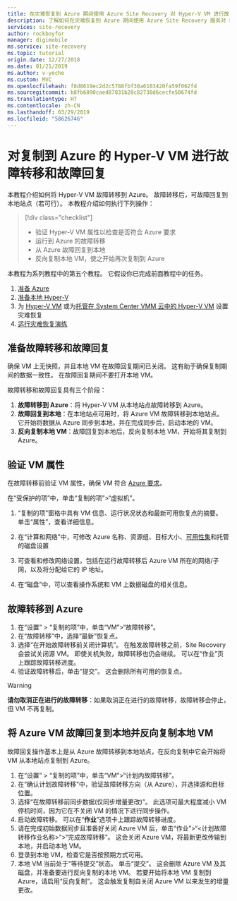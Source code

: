 ```yaml
---
title: 在灾难恢复到 Azure 期间使用 Azure Site Recovery 对 Hyper-V VM 进行故障转移和故障回复 | Azure
description: 了解如何在灾难恢复到 Azure 期间使用 Azure Site Recovery 服务对 Hyper-V VM 进行故障转移和故障回复。
services: site-recovery
author: rockboyfor
manager: digimobile
ms.service: site-recovery
ms.topic: tutorial
origin.date: 12/27/2018
ms.date: 01/21/2019
ms.author: v-yeche
ms.custom: MVC
ms.openlocfilehash: f8d8619ec2d2c5788fbf30a6103420fa59f062fd
ms.sourcegitcommit: b8fb6890caed87831b28c82738d6cecfe50674fd
ms.translationtype: HT
ms.contentlocale: zh-CN
ms.lasthandoff: 03/29/2019
ms.locfileid: "58626746"
---
```

# <a name="fail-over-and-fail-back-hyper-v-vms-replicated-to-azure"></a>对复制到 Azure 的 Hyper-V VM 进行故障转移和故障回复

本教程介绍如何将 Hyper-V VM 故障转移到 Azure。 故障转移后，可故障回复到本地站点（若可行）。 本教程介绍如何执行下列操作：

> [!div class="checklist"]
> * 验证 Hyper-V VM 属性以检查是否符合 Azure 要求
> * 运行到 Azure 的故障转移
> * 从 Azure 故障回复到本地
> * 反向复制本地 VM，使之开始再次复制到 Azure

本教程为系列教程中的第五个教程。 它假设你已完成前面教程中的任务。    

1. [准备 Azure](tutorial-prepare-azure.md)
2. [准备本地 Hyper-V](tutorial-prepare-on-premises-hyper-v.md)
3. 为 [Hyper-V VM](tutorial-hyper-v-to-azure.md) 或为[托管在 System Center VMM 云中的 Hyper-V VM](tutorial-hyper-v-vmm-to-azure.md) 设置灾难恢复
4. [运行灾难恢复演练](tutorial-dr-drill-azure.md)

## <a name="prepare-for-failover-and-failback"></a>准备故障转移和故障回复

确保 VM 上无快照，并且本地 VM 在故障回复期间已关闭。 这有助于确保复制期间的数据一致性。 在故障回复期间不要打开本地 VM。 

故障转移和故障回复具有三个阶段：

1. **故障转移到 Azure**：将 Hyper-V VM 从本地站点故障转移到 Azure。
2. **故障回复到本地**：在本地站点可用时，将 Azure VM 故障转移到本地站点。 它开始将数据从 Azure 同步到本地，并在完成同步后，启动本地的 VM。  
3. **反向复制本地 VM**：故障回复到本地后，反向复制本地 VM，开始将其复制到 Azure。

## <a name="verify-vm-properties"></a>验证 VM 属性

在故障转移前验证 VM 属性，确保 VM 符合 [Azure 要求](hyper-v-azure-support-matrix.md#replicated-vms)。

在“受保护的项”中，单击“复制的项”>“虚拟机”。

1. “复制的项”窗格中具有 VM 信息、运行状况状态和最新可用恢复点的摘要。 单击“属性”，查看详细信息。

2. 在“计算和网络”中，可修改 Azure 名称、资源组、目标大小、[可用性集](../virtual-machines/windows/tutorial-availability-sets.md)和托管的磁盘设置

3. 可查看和修改网络设置，包括在运行故障转移后 Azure VM 所在的网络/子网，以及将分配给它的 IP 地址。

4. 在“磁盘”中，可以查看操作系统和 VM 上数据磁盘的相关信息。

## <a name="failover-to-azure"></a>故障转移到 Azure

1. 在“设置” > “复制的项”中，单击“VM”>“故障转移”。
2. 在“故障转移”中，选择“最新”恢复点。 
3. 选择“在开始故障转移前关闭计算机”。 在触发故障转移之前，Site Recovery 会尝试关闭源 VM。 即使关机失败，故障转移也仍会继续。 可以在“作业”页上跟踪故障转移进度。
4. 验证故障转移后，单击“提交”。 这会删除所有可用的恢复点。

> [!WARNING]
> **请勿取消正在进行的故障转移**：如果取消正在进行的故障转移，故障转移会停止，但 VM 不再复制。

## <a name="failback-azure-vm-to-on-premises-and-reverse-replicate-the-on-premises-vm"></a>将 Azure VM 故障回复到本地并反向复制本地 VM

故障回复操作基本上是从 Azure 故障转移到本地站点，在反向复制中它会开始将 VM 从本地站点复制到 Azure。

1. 在“设置” > “复制的项”中，单击“VM”>“计划内故障转移”。
2. 在“确认计划故障转移”中，验证故障转移方向（从 Azure），并选择源和目标位置。
3. 选择“在故障转移前同步数据(仅同步增量更改)”。 此选项可最大程度减小 VM 停机时间，因为它在不关闭 VM 的情况下进行同步操作。
4. 启动故障转移。 可以在“**作业**”选项卡上跟踪故障转移进度。
5. 请在完成初始数据同步且准备好关闭 Azure VM 后，单击“作业”>“<计划故障转移作业名称>”>“完成故障转移”。 这会关闭 Azure VM，将最新更改传输到本地，并启动本地 VM。
6. 登录到本地 VM，检查它是否按预期方式可用。
7. 本地 VM 当前处于“等待提交”状态。 单击“提交”。 这会删除 Azure VM 及其磁盘，并准备要进行反向复制的本地 VM。
若要开始将本地 VM 复制到 Azure，请启用“反向复制”。 这会触发复制自关闭 Azure VM 以来发生的增量更改。

<!-- Update_Description: update meta properties -->